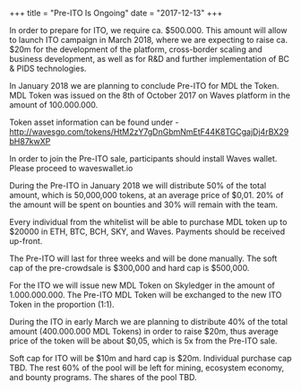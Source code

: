 +++
title = "Pre-ITO Is Ongoing"
date = "2017-12-13"
+++

In order to prepare for ITO, we require ca. $500.000. This amount will allow to launch ITO campaign
in March 2018, where we are expecting to raise ca. $20m for the development of the platform,
cross-border scaling and business development, as well as for R&D and further implementation
of BC & PIDS technologies.

In January 2018 we are planning to conclude Pre-ITO for MDL the Token. MDL Token was issued
on the 8th of October 2017 on Waves platform in the amount of 100.000.000.

Token asset information can be found under -
http://wavesgo.com/tokens/HtM2zY7gDnGbmNmEtF44K8TGCgajDj4rBX29bH87kwXP

In order to join the Pre-ITO sale, participants should install Waves wallet. Please proceed to
waveswallet.io

During the Pre-ITO in January 2018 we will distribute 50% of the total amount, which is
50,000,000 tokens, at an average price of $0,01. 20% of the amount will be spent on bounties and
30% will remain with the team.

Every individual from the whitelist will be able to purchase MDL token up to $20000 in ETH, BTC,
BCH, SKY, and Waves. Payments should be received up-front.

The Pre-ITO will last for three weeks and will be done manually. The soft cap of the pre-crowdsale
is $300,000 and hard cap is $500,000.

For the ITO we will issue new MDL Token on Skyledger in the amount of 1.000.000.000. The
Pre-ITO MDL Token will be exchanged to the new ITO Token in the proportion (1:1).

During the ITO in early March we are planning to distribute 40% of the total amount (400.000.000
MDL Tokens) in order to raise $20m, thus average price of the token will be about $0,05, which is
5x from the Pre-ITO sale.

Soft cap for ITO will be $10m and hard cap is $20m. Individual purchase cap TBD. The rest 60%
of the pool will be left for mining, ecosystem economy, and bounty programs. The shares of the
pool TBD.
